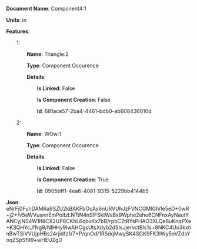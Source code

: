 **Document Name**: Component4:1

**Units**: in

**Features**:

&emsp;&emsp;1:

&emsp;&emsp;&emsp;&emsp;**Name**: Triangle:2

&emsp;&emsp;&emsp;&emsp;**Type**: Component Occurence

&emsp;&emsp;&emsp;&emsp;**Details**:

&emsp;&emsp;&emsp;&emsp;&emsp;&emsp;**Is Linked**: False

&emsp;&emsp;&emsp;&emsp;&emsp;&emsp;**Is Component Creation**: False

&emsp;&emsp;&emsp;&emsp;&emsp;&emsp;**Id**: 681ace57-2ba4-4461-bdb0-ab608436010d

&emsp;&emsp;2:

&emsp;&emsp;&emsp;&emsp;**Name**: WOw:1

&emsp;&emsp;&emsp;&emsp;**Type**: Component Occurence

&emsp;&emsp;&emsp;&emsp;**Details**:

&emsp;&emsp;&emsp;&emsp;&emsp;&emsp;**Is Linked**: False

&emsp;&emsp;&emsp;&emsp;&emsp;&emsp;**Is Component Creation**: True

&emsp;&emsp;&emsp;&emsp;&emsp;&emsp;**Id**: 0905bff1-4ea6-4081-9315-5229bb4144b5

**Json**: eNrFj0FuhDAMRa9SZU2kBAKFbOcAs6nURVUhJzFVNCGMIGlVIe5eD+0wR+j2+/v5eWVusnnEmPoIIzLNTtN4nSIFSktWsBx9Wphe2eho6CNFnxAyNautYANCyjNS4W1lf4CX2UP8CKhL6qbvKx7bB/rpbC2tRYsPHAO3XLQe8uKnqPXe+K3QHYcJfNg9/NIHHy9IwAHCgsUtsXdyb2dSIsJjervctBIs1s+8NKC4Uo3kxhnBwTSiVVUjpHBs24rjidfz1/7+P/qnOd/1RSdqMwySK4SGK9FK3lWy5nVZdsYoqZSpSf99+wHEUZgO

